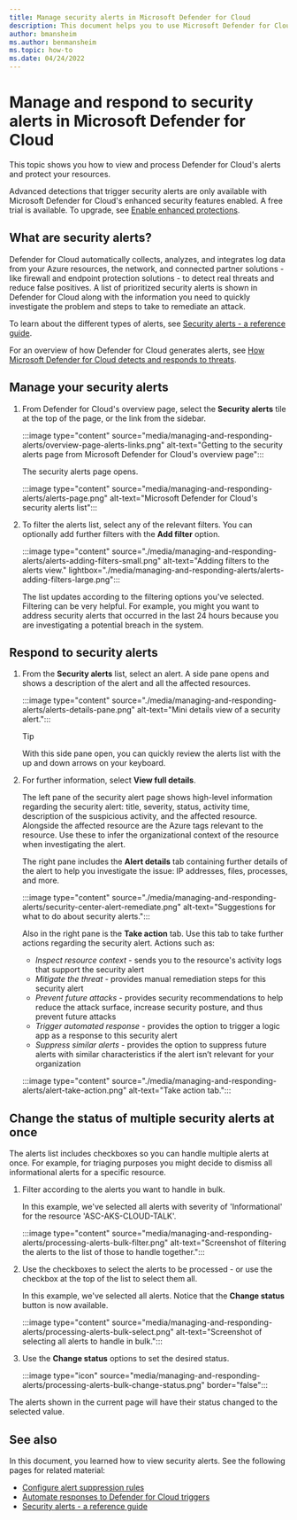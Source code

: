 ```yaml
---
title: Manage security alerts in Microsoft Defender for Cloud
description: This document helps you to use Microsoft Defender for Cloud capabilities to manage and respond to security alerts.
author: bmansheim
ms.author: benmansheim
ms.topic: how-to
ms.date: 04/24/2022
---
```

# Manage and respond to security alerts in Microsoft Defender for Cloud

This topic shows you how to view and process Defender for Cloud's alerts and protect your resources.

Advanced detections that trigger security alerts are only available with Microsoft Defender for Cloud's enhanced security features enabled. A free trial is available. To upgrade, see [Enable enhanced protections](enable-enhanced-security.md).

## What are security alerts?
Defender for Cloud automatically collects, analyzes, and integrates log data from your Azure resources, the network, and connected partner solutions - like firewall and endpoint protection solutions - to detect real threats and reduce false positives. A list of prioritized security alerts is shown in Defender for Cloud along with the information you need to quickly investigate the problem and steps to take to remediate an attack.

To learn about the different types of alerts, see [Security alerts - a reference guide](alerts-reference.md).

For an overview of how Defender for Cloud generates alerts, see [How Microsoft Defender for Cloud detects and responds to threats](alerts-overview.md).


## Manage your security alerts

1. From Defender for Cloud's overview page, select the **Security alerts** tile at the top of the page, or the link from the sidebar.

    :::image type="content" source="media/managing-and-responding-alerts/overview-page-alerts-links.png" alt-text="Getting to the security alerts page from Microsoft Defender for Cloud's overview page":::

    The security alerts page opens.

    :::image type="content" source="media/managing-and-responding-alerts/alerts-page.png" alt-text="Microsoft Defender for Cloud's security alerts list":::

1. To filter the alerts list, select any of the relevant filters. You can optionally add further filters with the **Add filter** option.

    :::image type="content" source="./media/managing-and-responding-alerts/alerts-adding-filters-small.png" alt-text="Adding filters to the alerts view." lightbox="./media/managing-and-responding-alerts/alerts-adding-filters-large.png":::

    The list updates according to the filtering options you've selected. Filtering can be very helpful. For example, you might you want to address security alerts that occurred in the last 24 hours because you are investigating a potential breach in the system.


## Respond to security alerts

1. From the **Security alerts** list, select an alert. A side pane opens and shows a description of the alert and all the affected resources. 

    :::image type="content" source="./media/managing-and-responding-alerts/alerts-details-pane.png" alt-text="Mini details view of a security alert.":::

    > [!TIP]
    > With this side pane open, you can quickly review the alerts list with the up and down arrows on your keyboard.

1. For further information, select **View full details**.

    The left pane of the security alert page shows high-level information regarding the security alert: title, severity, status, activity time, description of the suspicious activity, and the affected resource. Alongside the affected resource are the Azure tags relevant to the resource. Use these to infer the organizational context of the resource when investigating the alert.

    The right pane includes the **Alert details** tab containing further details of the alert to help you investigate the issue: IP addresses, files, processes, and more.
     
    :::image type="content" source="./media/managing-and-responding-alerts/security-center-alert-remediate.png" alt-text="Suggestions for what to do about security alerts.":::

    Also in the right pane is the **Take action** tab. Use this tab to take further actions regarding the security alert. Actions such as:
    - *Inspect resource context* - sends you to the resource's activity logs that support the security alert
    - *Mitigate the threat* - provides manual remediation steps for this security alert
    - *Prevent future attacks* - provides security recommendations to help reduce the attack surface, increase security posture, and thus prevent future attacks
    - *Trigger automated response* - provides the option to trigger a logic app as a response to this security alert
    - *Suppress similar alerts* - provides the option to suppress future alerts with similar characteristics if the alert isn’t relevant for your organization

    :::image type="content" source="./media/managing-and-responding-alerts/alert-take-action.png" alt-text="Take action tab.":::

## Change the status of multiple security alerts at once

The alerts list includes checkboxes so you can handle multiple alerts at once. For example, for triaging purposes you might decide to dismiss all informational alerts for a specific resource.

1. Filter according to the alerts you want to handle in bulk.

    In this example, we've selected all alerts with severity of 'Informational' for the resource 'ASC-AKS-CLOUD-TALK'. 

    :::image type="content" source="media/managing-and-responding-alerts/processing-alerts-bulk-filter.png" alt-text="Screenshot of filtering the alerts to the list of those to handle together.":::

1. Use the checkboxes to select the alerts to be processed - or use the checkbox at the top of the list to select them all. 

    In this example, we've selected all alerts. Notice that the **Change status** button is now available. 

    :::image type="content" source="media/managing-and-responding-alerts/processing-alerts-bulk-select.png" alt-text="Screenshot of selecting all alerts to handle in bulk.":::

1. Use the **Change status** options to set the desired status.

    :::image type="icon" source="media/managing-and-responding-alerts/processing-alerts-bulk-change-status.png" border="false":::

The alerts shown in the current page will have their status changed to the selected value. 
 

## See also

In this document, you learned how to view security alerts. See the following pages for related material:

- [Configure alert suppression rules](alerts-suppression-rules.md)
- [Automate responses to Defender for Cloud triggers](workflow-automation.md)
- [Security alerts - a reference guide](alerts-reference.md)
